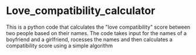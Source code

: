 # Love_compatibility_calculator
This is a python code that calculates the "love compatibility" score between two people based on their names. 
The code takes input for the names of a boyfriend and a girlfriend, rocesses the names
and then calculates a compatibility score using a simple algorithm 
